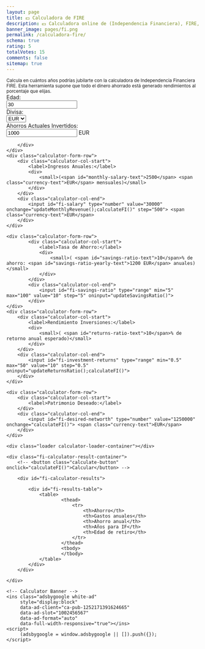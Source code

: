 ```yaml
---
layout: page
title: 💵 Calculadora de FIRE
description: 💵 Calculadora online de (Independencia Financiera), FIRE, calcula cuando te podrías jubilar ó retirar y obtener la independencia o libertad financiera.
banner_image: pages/fi.png
permalink: /calculadora-fire/
schema: true
rating: 5
totalVotes: 15
comments: false
sitemap: true
---
```

<small>
    Calcula en cuántos años podrías jubilarte con la calculadora de Independencia Financiera FIRE.
    Esta herramienta supone que todo el dinero ahorrado está generado rendimientos al porcentaje que elijas.
</small>
<div class="calculator-block  calculator-fi">
    <div class="calculator-form-row">
        <div class="calculator-col-start">
            <label>Edad:</label>
        </div>
        <div class="calculator-col-end">
            <input id="fi-age" type="number" value="30" max="100" onchange="calculateFI()">
        </div>
    </div>
    <div class="calculator-form-row">
        <div class="calculator-col-start">
            <label>Divisa:</label>
        </div>
        <div class="calculator-col-end">
            <select id="fi-fiat" onchange="updateCurrency()">
                <option>EUR</option>
                <option>USD</option>
            </select>
        </div>
    </div>
    <div class="calculator-form-row">
        <div class="calculator-col-start">
            <label>Ahorros Actuales Invertidos:</label>
        </div>
        <div class="calculator-col-end">
            <input id="fi-accumulated" type="number" value="1000" onchange="calculateFI()" step="500">  <span class="currency-text">EUR</span>
            
        </div>
    </div>
    <div class="calculator-form-row">
        <div class="calculator-col-start">
            <label>Ingresos Anuales:</label>
            <div>
                <small>(<span id="monthly-salary-text">2500</span> <span class="currency-text">EUR</span> mensuales)</small>
            </div>
        </div>
        <div class="calculator-col-end">
            <input id="fi-salary" type="number" value="30000" onchange="updateMonthlyRevenue();calculateFI()" step="500"> <span class="currency-text">EUR</span>
        </div>
    </div>

    <div class="calculator-form-row">
            <div class="calculator-col-start">
                <label>Tasa de Ahorro:</label>
                <div>
                    <small>( <span id="savings-ratio-text">10</span>% de ahorro: <span id="savings-ratio-yearly-text">1200 EUR</span> anuales)</small>
                </div>
            </div>
            <div class="calculator-col-end">
                <input id="fi-savings-ratio" type="range" min="5" max="100" value="10" step="5" oninput="updateSavingsRatio()">
            </div>
    </div>
    <div class="calculator-form-row">
        <div class="calculator-col-start">
            <label>Rendimiento Inversiones:</label>
            <div>
                <small>( <span id="returns-ratio-text">10</span>% de retorno anual esperado)</small>
            </div>
        </div>
        <div class="calculator-col-end">
            <input id="fi-investment-returns" type="range" min="0.5" max="50" value="10" step="0.5" oninput="updateReturnsRatio();calculateFI()">
        </div>
    </div>

    <div class="calculator-form-row">
        <div class="calculator-col-start">
            <label>Patrimonio Deseado:</label>
        </div>
        <div class="calculator-col-end">
            <input id="fi-desired-networth" type="number" value="1250000" onchange="calculateFI()"> <span class="currency-text">EUR</span>
        </div>
    </div>

    <div class="loader calculator-loader-container"></div>
    
    <div class="fi-calculator-result-container">
        <!-- <button class="calculate-button" onclick="calculateFI()">Calcular</button> -->
        
        <div id="fi-calculator-results">

            <div id="fi-results-table">
                <table>
                        <thead>
                            <tr>
                                <th>Ahorro</th>
                                <th>Gastos anuales</th>
                                <th>Ahorro anual</th>
                                <th>Años para IF</th>
                                <th>Edad de retiro</th>
                            </tr>
                        </thead>
                        <tbody>
                        </tbody>
                </table>
            </div>
        </div>

    </div>

    <!-- Calculator Banner -->
    <ins class="adsbygoogle white-ad"
         style="display:block"
         data-ad-client="ca-pub-1252171391624665"
         data-ad-slot="1002456567"
         data-ad-format="auto"
         data-full-width-responsive="true"></ins>
    <script>
         (adsbygoogle = window.adsbygoogle || []).push({});
    </script>
</div>

<script defer src="{{ site.baseurl }}/js/fi.js?{{site.time | date: '%s%N'}}"></script>
